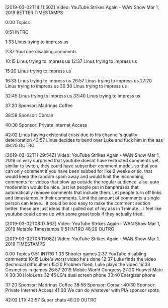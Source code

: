 [2019-03-02T14:11:50Z] Video: YouTube Strikes Again  - WAN Show Mar 1, 2019 
BETTER TIMESTAMPS

0:00 Topics
0:51 INTRO
1:33 Linus trying to impress us
2:37 YouTube disabling comments
10:15 Linus trying to impress us
12:37 Linus trying to impress us
15:20 Linus trying to impress us
16:33 Linus trying to impress us
26:57 Linus trying to impress us
27:20 Linus trying to impress us
30:30 Linus trying to impress us
32:45 Linus trying to impress us
33:40 Linus trying to impress us

37:20 Sponsor: Madrinas Coffee
38:58 Sponsor: Corsair
40:30 Sponsor: Private Internet Access

42:02 Linus having existential crisis due to his channel's quality deterioration
43:57 Linus decides to bend over Luke and fuck him in the ass
48:20 OUTRO

[2019-03-02T11:29:54Z] Video: YouTube Strikes Again  - WAN Show Mar 1, 2019 
im very surprised that youtube doesnt have restricted comments yet. similar to twitch, they could have subscriber comment mode.. so that you can only comment if you have been subbed for like 2 weeks or so. that would keep the random spam away and would limit the incomming comments for videos that blow up outside the regular audience. also, auto moderation would be nice. just let people put in banphrases that automatically remove comments that include them. Let people turn off links and timestamps in their comments. Limit the amount of comments a single person can leave... it could be soo easy to make the comment section better. these are just ideas that i pulled out of my ass in 1 minute... i feel like youtube could come up with some great tools if they actually tried.

[2019-03-02T08:17:56Z] Video: YouTube Strikes Again  - WAN Show Mar 1, 2019 
Notable Timestamps
0:51 INTRO
48:20 OUTRO

[2019-03-02T03:11:08Z] Video: YouTube Strikes Again  - WAN Show Mar 1, 2019 
TIMESTAMPS

0:00 Topics
0:51 INTRO
1:33 Shooter games
2:37 YouTube disabling comments
10:15 Luke's worst video he's done
12:37 Luke finds the video (technical difficulties)
15:20 Problem fixed, Luke plays the video
16:33 Cosmetics in games
26:57 2019 Mobile World Congress
27:20 Huawei Mate X
30:30 HoloLens
32:45 LG's dual screen phone
33:40 Energizer phone

37:20 Sponsor: Madrinas Coffee
38:58 Sponsor: Corsair
40:30 Sponsor: Private Internet Access
41:00 We can do whatever with PIA sponsor spots

42:02 LTX
43:57 Super chats
48:20 OUTRO

